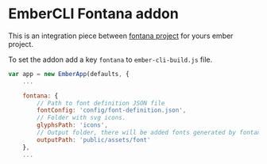 # EmberCLI Fontana addon
This is an integration piece between [fontana project](https://github.com/topmonks/fontana) for yours ember project.

To set the addon add a key `fontana` to `ember-cli-build.js` file.

```javascript
var app = new EmberApp(defaults, {
    ...

    fontana: {
        // Path to font definition JSON file
        fontConfig: 'config/font-definition.json',
        // Folder with svg icons.
        glyphsPath: 'icons',
        // Output folder, there will be added fonts generated by fontana
        outputPath: 'public/assets/font'
    },
    ...
```
